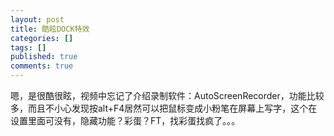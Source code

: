 ```yaml
---
layout: post
title: 酷眩DOCK特效
categories: []
tags: []
published: true
comments: true
---
```

<p>嗯，是很酷很眩，视频中忘记了介绍录制软件：AutoScreenRecorder，功能比较多，而且不小心发现按alt+F4居然可以把鼠标变成小粉笔在屏幕上写字，这个在设置里面可没有，隐藏功能？彩蛋？FT，找彩蛋找疯了。。。<span class="Apple-style-span"></span><div><span class="Apple-style-span"></span></div></p>
